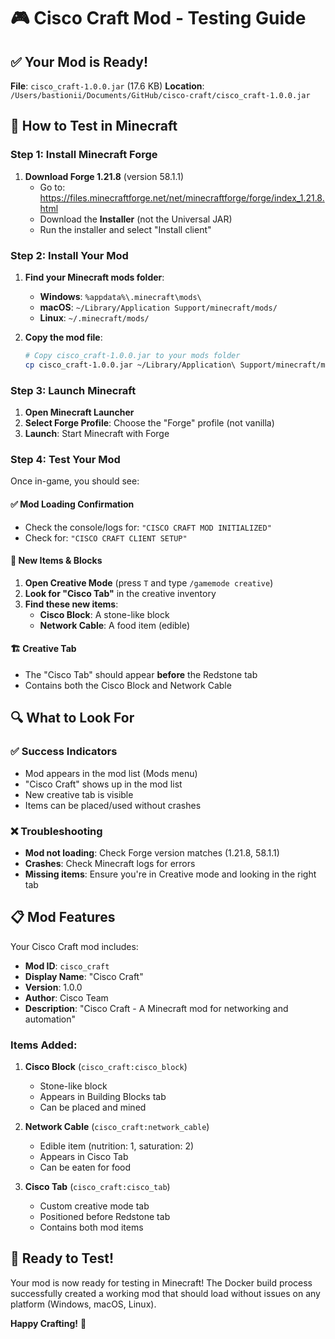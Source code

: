 # 🎮 Cisco Craft Mod - Testing Guide

## ✅ Your Mod is Ready!

**File**: `cisco_craft-1.0.0.jar` (17.6 KB)
**Location**: `/Users/bastionii/Documents/GitHub/cisco-craft/cisco_craft-1.0.0.jar`

## 🚀 How to Test in Minecraft

### Step 1: Install Minecraft Forge

1. **Download Forge 1.21.8** (version 58.1.1)
   - Go to: https://files.minecraftforge.net/net/minecraftforge/forge/index_1.21.8.html
   - Download the **Installer** (not the Universal JAR)
   - Run the installer and select "Install client"

### Step 2: Install Your Mod

1. **Find your Minecraft mods folder**:
   - **Windows**: `%appdata%\.minecraft\mods\`
   - **macOS**: `~/Library/Application Support/minecraft/mods/`
   - **Linux**: `~/.minecraft/mods/`

2. **Copy the mod file**:
   ```bash
   # Copy cisco_craft-1.0.0.jar to your mods folder
   cp cisco_craft-1.0.0.jar ~/Library/Application\ Support/minecraft/mods/
   ```

### Step 3: Launch Minecraft

1. **Open Minecraft Launcher**
2. **Select Forge Profile**: Choose the "Forge" profile (not vanilla)
3. **Launch**: Start Minecraft with Forge

### Step 4: Test Your Mod

Once in-game, you should see:

#### ✅ Mod Loading Confirmation
- Check the console/logs for: `"CISCO CRAFT MOD INITIALIZED"`
- Check for: `"CISCO CRAFT CLIENT SETUP"`

#### 🎯 New Items & Blocks
1. **Open Creative Mode** (press `T` and type `/gamemode creative`)
2. **Look for "Cisco Tab"** in the creative inventory
3. **Find these new items**:
   - **Cisco Block**: A stone-like block
   - **Network Cable**: A food item (edible)

#### 🏗️ Creative Tab
- The "Cisco Tab" should appear **before** the Redstone tab
- Contains both the Cisco Block and Network Cable

## 🔍 What to Look For

### ✅ Success Indicators
- Mod appears in the mod list (Mods menu)
- "Cisco Craft" shows up in the mod list
- New creative tab is visible
- Items can be placed/used without crashes

### ❌ Troubleshooting
- **Mod not loading**: Check Forge version matches (1.21.8, 58.1.1)
- **Crashes**: Check Minecraft logs for errors
- **Missing items**: Ensure you're in Creative mode and looking in the right tab

## 📋 Mod Features

Your Cisco Craft mod includes:

- **Mod ID**: `cisco_craft`
- **Display Name**: "Cisco Craft"
- **Version**: 1.0.0
- **Author**: Cisco Team
- **Description**: "Cisco Craft - A Minecraft mod for networking and automation"

### Items Added:
1. **Cisco Block** (`cisco_craft:cisco_block`)
   - Stone-like block
   - Appears in Building Blocks tab
   - Can be placed and mined

2. **Network Cable** (`cisco_craft:network_cable`)
   - Edible item (nutrition: 1, saturation: 2)
   - Appears in Cisco Tab
   - Can be eaten for food

3. **Cisco Tab** (`cisco_craft:cisco_tab`)
   - Custom creative mode tab
   - Positioned before Redstone tab
   - Contains both mod items

## 🎉 Ready to Test!

Your mod is now ready for testing in Minecraft! The Docker build process successfully created a working mod that should load without issues on any platform (Windows, macOS, Linux).

**Happy Crafting!** 🚀